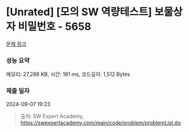 # [Unrated] [모의 SW 역량테스트] 보물상자 비밀번호 - 5658 

[문제 링크](https://swexpertacademy.com/main/code/problem/problemDetail.do?contestProbId=AWXRUN9KfZ8DFAUo) 

### 성능 요약

메모리: 27,288 KB, 시간: 181 ms, 코드길이: 1,512 Bytes

### 제출 일자

2024-09-07 19:23



> 출처: SW Expert Academy, https://swexpertacademy.com/main/code/problem/problemList.do